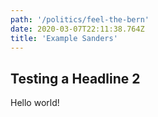 ```yaml
---
path: '/politics/feel-the-bern'
date: 2020-03-07T22:11:38.764Z
title: 'Example Sanders'
---
```


## Testing a Headline 2

Hello world!